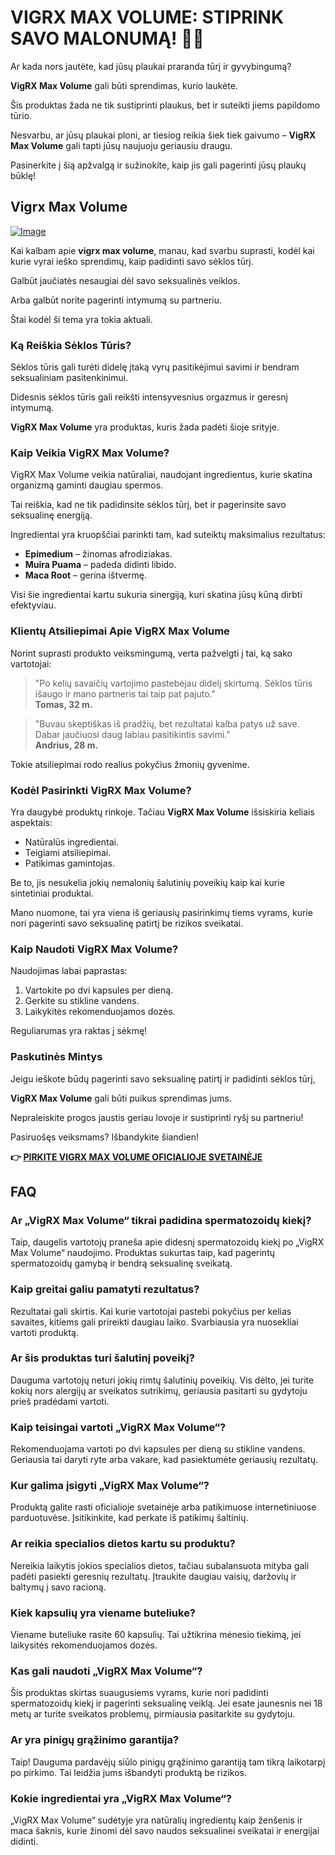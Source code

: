 # VIGRX MAX VOLUME: STIPRINK SAVO MALONUMĄ! 💪💦

Ar kada nors jautėte, kad jūsų plaukai praranda tūrį ir gyvybingumą? 

**VigRX Max Volume** gali būti sprendimas, kurio laukėte. 

Šis produktas žada ne tik sustiprinti plaukus, bet ir suteikti jiems papildomo tūrio. 

Nesvarbu, ar jūsų plaukai ploni, ar tiesiog reikia šiek tiek gaivumo – **VigRX Max Volume** gali tapti jūsų naujuoju geriausiu draugu. 

Pasinerkite į šią apžvalgą ir sužinokite, kaip jis gali pagerinti jūsų plaukų būklę!

## Vigrx Max Volume

[![Image](https://www2.sellhealth.com/566/vigrx_max_volume_1_1.jpg)](https://gchaffi.com/qqGQ5EeR)

Kai kalbam apie **vigrx max volume**, manau, kad svarbu suprasti, kodėl kai kurie vyrai ieško sprendimų, kaip padidinti savo sėklos tūrį. 

Galbūt jaučiatės nesaugiai dėl savo seksualinės veiklos. 

Arba galbūt norite pagerinti intymumą su partneriu.

Štai kodėl ši tema yra tokia aktuali.

### Ką Reiškia Sėklos Tūris?

Sėklos tūris gali turėti didelę įtaką vyrų pasitikėjimui savimi ir bendram seksualiniam pasitenkinimui. 

Didesnis sėklos tūris gali reikšti intensyvesnius orgazmus ir geresnį intymumą.

**VigRX Max Volume** yra produktas, kuris žada padėti šioje srityje.

### Kaip Veikia VigRX Max Volume?

VigRX Max Volume veikia natūraliai, naudojant ingredientus, kurie skatina organizmą gaminti daugiau spermos. 

Tai reiškia, kad ne tik padidinsite sėklos tūrį, bet ir pagerinsite savo seksualinę energiją.

Ingredientai yra kruopščiai parinkti tam, kad suteiktų maksimalius rezultatus:

- **Epimedium** – žinomas afrodiziakas.
- **Muira Puama** – padeda didinti libido.
- **Maca Root** – gerina ištvermę.

Visi šie ingredientai kartu sukuria sinergiją, kuri skatina jūsų kūną dirbti efektyviau.

### Klientų Atsiliepimai Apie VigRX Max Volume

Norint suprasti produkto veiksmingumą, verta pažvelgti į tai, ką sako vartotojai:

> "Po kelių savaičių vartojimo pastebėjau didelį skirtumą. Sėklos tūris išaugo ir mano partneris tai taip pat pajuto."  
> **Tomas, 32 m.**

> "Buvau skeptiškas iš pradžių, bet rezultatai kalba patys už save. Dabar jaučiuosi daug labiau pasitikintis savimi."  
> **Andrius, 28 m.**

Tokie atsiliepimai rodo realius pokyčius žmonių gyvenime.

### Kodėl Pasirinkti VigRX Max Volume?

Yra daugybė produktų rinkoje. Tačiau **VigRX Max Volume** išsiskiria keliais aspektais:

- Natūralūs ingredientai.
- Teigiami atsiliepimai.
- Patikimas gamintojas.

Be to, jis nesukelia jokių nemalonių šalutinių poveikių kaip kai kurie sintetiniai produktai.

Mano nuomone, tai yra viena iš geriausių pasirinkimų tiems vyrams, kurie nori pagerinti savo seksualinę patirtį be rizikos sveikatai.

### Kaip Naudoti VigRX Max Volume?

Naudojimas labai paprastas:

1. Vartokite po dvi kapsules per dieną.
2. Gerkite su stikline vandens.
3. Laikykitės rekomenduojamos dozės.

Reguliarumas yra raktas į sėkmę!

### Paskutinės Mintys

Jeigu ieškote būdų pagerinti savo seksualinę patirtį ir padidinti sėklos tūrį,

**VigRX Max Volume** gali būti puikus sprendimas jums.

Nepraleiskite progos jaustis geriau lovoje ir sustiprinti ryšį su partneriu!

Pasiruošęs veiksmams? Išbandykite šiandien!



**👉 [PIRKITE VIGRX MAX VOLUME OFICIALIOJE SVETAINĖJE](https://gchaffi.com/qqGQ5EeR)**

## FAQ

### Ar „VigRX Max Volume“ tikrai padidina spermatozoidų kiekį?

Taip, daugelis vartotojų praneša apie didesnį spermatozoidų kiekį po „VigRX Max Volume“ naudojimo. Produktas sukurtas taip, kad pagerintų spermatozoidų gamybą ir bendrą seksualinę sveikatą.

### Kaip greitai galiu pamatyti rezultatus?

Rezultatai gali skirtis. Kai kurie vartotojai pastebi pokyčius per kelias savaites, kitiems gali prireikti daugiau laiko. Svarbiausia yra nuosekliai vartoti produktą.

### Ar šis produktas turi šalutinį poveikį?

Dauguma vartotojų neturi jokių rimtų šalutinių poveikių. Vis dėlto, jei turite kokių nors alergijų ar sveikatos sutrikimų, geriausia pasitarti su gydytoju prieš pradėdami vartoti.

### Kaip teisingai vartoti „VigRX Max Volume“?

Rekomenduojama vartoti po dvi kapsules per dieną su stikline vandens. Geriausia tai daryti ryte arba vakare, kad pasiektumėte geriausių rezultatų.

### Kur galima įsigyti „VigRX Max Volume“?

Produktą galite rasti oficialioje svetainėje arba patikimuose internetiniuose parduotuvėse. Įsitikinkite, kad perkate iš patikimų šaltinių.

### Ar reikia specialios dietos kartu su produktu?

Nereikia laikytis jokios specialios dietos, tačiau subalansuota mityba gali padėti pasiekti geresnių rezultatų. Įtraukite daugiau vaisių, daržovių ir baltymų į savo racioną.

### Kiek kapsulių yra viename buteliuke?

Viename buteliuke rasite 60 kapsulių. Tai užtikrina mėnesio tiekimą, jei laikysitės rekomenduojamos dozės.

### Kas gali naudoti „VigRX Max Volume“?

Šis produktas skirtas suaugusiems vyrams, kurie nori padidinti spermatozoidų kiekį ir pagerinti seksualinę veiklą. Jei esate jaunesnis nei 18 metų ar turite sveikatos problemų, pirmiausia pasitarkite su gydytoju.

### Ar yra pinigų grąžinimo garantija?

Taip! Dauguma pardavėjų siūlo pinigų grąžinimo garantiją tam tikrą laikotarpį po pirkimo. Tai leidžia jums išbandyti produktą be rizikos.

### Kokie ingredientai yra „VigRX Max Volume“?

„VigRX Max Volume“ sudėtyje yra natūralių ingredientų kaip ženšenis ir maca šaknis, kurie žinomi dėl savo naudos seksualinei sveikatai ir energijai didinti.